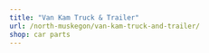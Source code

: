 ```yaml
---
title: "Van Kam Truck & Trailer"
url: /north-muskegon/van-kam-truck-and-trailer/
shop: car parts
---
```

